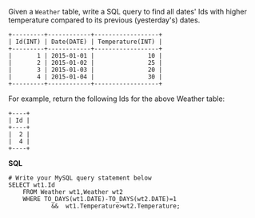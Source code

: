 Given a `Weather` table, write a SQL query to find all dates' Ids with higher temperature compared to its previous (yesterday's) dates.

```
+---------+------------+------------------+
| Id(INT) | Date(DATE) | Temperature(INT) |
+---------+------------+------------------+
|       1 | 2015-01-01 |               10 |
|       2 | 2015-01-02 |               25 |
|       3 | 2015-01-03 |               20 |
|       4 | 2015-01-04 |               30 |
+---------+------------+------------------+
```
For example, return the following Ids for the above Weather table:

```
+----+
| Id |
+----+
|  2 |
|  4 |
+----+
```
**SQL**
```
# Write your MySQL query statement below  
SELECT wt1.Id  
    FROM Weather wt1,Weather wt2  
    WHERE TO_DAYS(wt1.DATE)-TO_DAYS(wt2.DATE)=1  
            &&  wt1.Temperature>wt2.Temperature;  
```